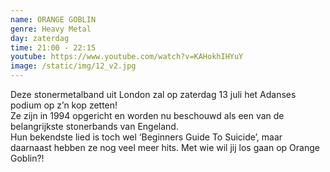 ```yaml
---
name: ORANGE GOBLIN
genre: Heavy Metal
day: zaterdag
time: 21:00 - 22:15
youtube: https://www.youtube.com/watch?v=KAHokhIHYuY
image: /static/img/12_v2.jpg
---
```

Deze stonermetalband uit London zal op zaterdag 13 juli het Adanses podium op z’n kop zetten!\
Ze zijn in 1994 opgericht en worden nu beschouwd als een van de belangrijkste stonerbands van Engeland.\
Hun bekendste lied is toch wel ‘Beginners Guide To Suicide’, maar daarnaast hebben ze nog veel meer hits.
Met wie wil jij los gaan op Orange Goblin?!
